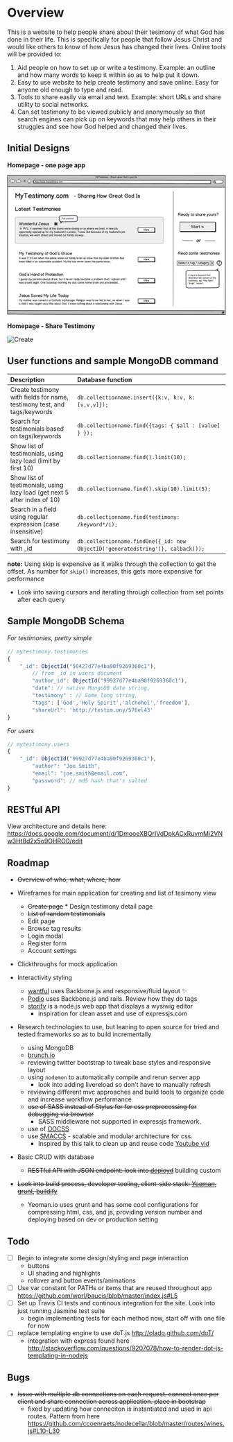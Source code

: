 # Overview

This is a website to help people share about their tesimony of what God has done in their life. This is specifically for people that follow Jesus Christ and would like others to know of how Jesus has changed their lives. Online tools will be provided to:

1. Aid people on how to set up or write a testimony. Example: an outline and how many words to keep it within so as to help put it down.
2. Easy to use website to help create testimony and save online. Easy for anyone old enough to type and read.
3. Tools to share easily via email and text. Example: short URLs and share utility to social networks.
4. Can set testimony to be viewed publicly and anonymously so that search engines can pick up on keywords that may help others in their struggles and see how God helped and changed their lives.

## Initial Designs

**Homepage - one page app**

![Homepage](https://github.com/d48/mytestimony/raw/master/design/wireframes/wireframe-home-v1.png)

**Homepage - Share Testimony**

![Create](http://f.cl.ly/items/3V0h0S103d2C2O0o0v0v/home-wf-share.png)


## User functions and sample MongoDB command

|Description                                                              |Database function                                                              |
|:--                                                                      |:--                                                                            |
|Create testimony with fields for name, testimony test, and tags/keywords |`db.collectionname.insert({k:v, k:v, k:[v,v,v]});`                             |
|Search for testimonials based on tags/keywords                           |`db.collectionname.find({tags: { $all : [value] } });`                         |
|Show list of testimonials, using lazy load (limit by first 10)           |`db.collectionname.find().limit(10);`                                          |
|Show list of testimonials, using lazy load (get next 5 after index of 10)|`db.collectionname.find().skip(10).limit(5);`                                  |
|Search in a field using regular expression (case insensitive)            |`db.collectionname.find(testimony: /keyword*/i);`                              |
|Search for testimony with _id                                            |`db.collectionname.findOne({_id: new ObjectID('generatedstring')}, calback());`|

__note:__ Using skip is expensive as it walks through the collection to get the offset. As number for `skip()` increases, this gets more expensive for performance

* Look into saving cursors and iterating through collection from set points after each query

## Sample MongoDB Schema

_For testimonies, pretty simple_

```javascript
// mytestimony.testimonies
{
	"_id": ObjectId("50427d77e4ba90f9269360c1"),
		// from _id in users document
		"author_id": ObjectId("99927d77e4ba90f9269360c1"),
		"date": // native MongoDB date string,
		"testimony" : // Some long string,
		"tags": ['God','Holy Spirit','alchohol','freedom'],
		"shareUrl": 'http://testim.ony/576el43'
}
```

_For users_
  
```javascript
// mytestimony.users
{
	"_id": ObjectId("99927d77e4ba90f9269360c1"),
		"author": "Joe Smith",
		"email": "joe.smith@email.com",
		"password": // md5 hash that's salted
}
```
  

## RESTful API

View architecture and details here: https://docs.google.com/document/d/1DmooeXBQrIVdDpkACxRuvmMi2VNw3Ht8d2x5o9OHRO0/edit

## Roadmap

* ~~Overview of who, what, where, how~~
* Wireframes for main application for creating and list of tesimony view 
     * ~~Create page~~
	  * Design testimony detail page
     * ~~List of random testimonials~~
     * Edit page
     * Browse tag results
     * Login modal
     * Register form
     * Account settings
* Clickthroughs for mock application
* Interactivity styling
	* [wantful](http://www.wantful.com) uses Backbone.js and responsive/fluid layout :sparkles:
	* [Podio](http://www.podio.com) uses Backbone.js and rails. Review how they do tags
	* [storify](http://www.storify.com) is a node.js web app that displays a wysiwig editor 
		* inspiration for clean asset and use of expressjs.com
* Research technologies to use, but leaning to open source for tried and tested frameworks so as to build incrementally
	* using MongoDB
	* [brunch.io](http://brunch.io/) 
	* reviewing twitter bootstrap to tweak base styles and responsive layout
	* using `nodemon` to automatically compile and rerun server app
		* look into adding livereload so don't have to manually refresh
	* reviewing different mvc approaches and build tools to organize code and increase workflow performance
	* ~~use of SASS instead of Stylus for for css preprocessing for debugging via browser~~
		* SASS middleware not supported in expressjs framework. 
	* use of [OOCSS](https://github.com/stubbornella/oocss/wiki)
	* use [SMACCS](http://smacss.com/) - scalable and modular architecture for css. 
		* Inspired by this talk to clean up and reuse code [Youtube vid](http://www.youtube.com/watch?v=hou2wJCh3XE)
		
* Basic CRUD with database
	* ~~RESTful API with JSON endpoint: look into [deployd](http://deployd.com/)~~ building custom
* ~~Look into build process, developer tooling, client-side stack: [Yeoman](http://yeoman.io/), [grunt](https://github.com/cowboy/grunt), [buildify](https://github.com/powmedia/buildify)~~
	* Yeoman.io uses grunt and has some cool configurations for compressing html, css, and js, providing version number and deploying based on dev or production setting

## Todo

- [  ] Begin to integrate some design/styling and page interaction
	* buttons
	* UI shading and highlights
	* rollover and button events/animations
- [  ] Use var constant for PATHs or items that are reused throughout app <https://github.com/wprl/baucis/blob/master/index.js#L5>
- [  ] Set up Travis CI tests and continous integration for the site. Look into just running Jasmine test suite
	* begin implementing tests for each method now, start off with one file for now
- [  ] replace templating engine to use doT.js <http://olado.github.com/doT/>
	* integration with express found here <http://stackoverflow.com/questions/9207078/how-to-render-dot-js-templating-in-nodejs>


## Bugs

* ~~issue with multiple db connections on each request. connect once per client and share connection across application. place in bootstrap~~
	* fixed by updating how conneciton is instantiated and used in api routes. Pattern from here <https://github.com/ccoenraets/nodecellar/blob/master/routes/wines.js#L10-L30>
